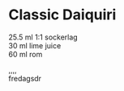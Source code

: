 # Classic Daiquiri   
25.5 ml 1:1 sockerlag   
30 ml lime juice   
60 ml rom   
   
,,,,    
fredagsdr   
